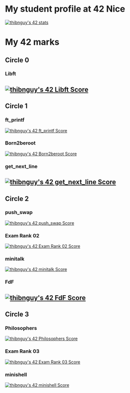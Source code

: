 <!-- ### Hi there 👋 -->

<!--
**ThibaultNGUYEN26/ThibaultNGUYEN26** is a ✨ _special_ ✨ repository because its `README.md` (this file) appears on your GitHub profile.

Here are some ideas to get you started:

- 🔭 I’m currently working on ...
- 🌱 I’m currently learning ...
- 👯 I’m looking to collaborate on ...
- 🤔 I’m looking for help with ...
- 💬 Ask me about ...
- 📫 How to reach me: ...
- 😄 Pronouns: ...
- ⚡ Fun fact: ...
-->

# My student profile at 42 Nice
<a href="https://github.com/JaeSeoKim/badge42"><img src="https://badge42.vercel.app/api/v2/clju7sgx8005409lh1a3q4xq1/stats?cursusId=21&coalitionId=105" alt="thibnguy's 42 stats" /></a>

# My 42 marks 

## Circle 0
### Libft
<a href="https://github.com/JaeSeoKim/badge42"><img src="https://badge42.vercel.app/api/v2/clju7sgx8005409lh1a3q4xq1/project/2899843" alt="thibnguy's 42 Libft Score" /></a>
--------------------------------
## Circle 1
### ft_printf
<a href="https://github.com/JaeSeoKim/badge42"><img src="https://badge42.vercel.app/api/v2/clju7sgx8005409lh1a3q4xq1/project/2907417" alt="thibnguy's 42 ft_printf Score" /></a>

### Born2beroot
<a href="https://github.com/JaeSeoKim/badge42"><img src="https://badge42.vercel.app/api/v2/clju7sgx8005409lh1a3q4xq1/project/2933603" alt="thibnguy's 42 Born2beroot Score" /></a>

### get_next_line
<a href="https://github.com/JaeSeoKim/badge42"><img src="https://badge42.vercel.app/api/v2/clju7sgx8005409lh1a3q4xq1/project/2918195" alt="thibnguy's 42 get_next_line Score" /></a>
--------------------------------
## Circle 2
### push_swap
<a href="https://github.com/JaeSeoKim/badge42"><img src="https://badge42.vercel.app/api/v2/clju7sgx8005409lh1a3q4xq1/project/2996088" alt="thibnguy's 42 push_swap Score" /></a>

### Exam Rank 02
<a href="https://github.com/JaeSeoKim/badge42"><img src="https://badge42.vercel.app/api/v2/clju7sgx8005409lh1a3q4xq1/project/3054093" alt="thibnguy's 42 Exam Rank 02 Score" /></a>

### minitalk
<a href="https://github.com/JaeSeoKim/badge42"><img src="https://badge42.vercel.app/api/v2/clju7sgx8005409lh1a3q4xq1/project/2957136" alt="thibnguy's 42 minitalk Score" /></a>

### FdF
<a href="https://github.com/JaeSeoKim/badge42"><img src="https://badge42.vercel.app/api/v2/clju7sgx8005409lh1a3q4xq1/project/3101188" alt="thibnguy's 42 FdF Score" /></a>
--------------------------------
## Circle 3
### Philosophers
<a href="https://github.com/JaeSeoKim/badge42"><img src="https://badge42.vercel.app/api/v2/clju7sgx8005409lh1a3q4xq1/project/3134736" alt="thibnguy's 42 Philosophers Score" /></a>

### Exam Rank 03
<a href="https://github.com/JaeSeoKim/badge42"><img src="https://badge42.vercel.app/api/v2/clju7sgx8005409lh1a3q4xq1/project/3135268" alt="thibnguy's 42 Exam Rank 03 Score" /></a>

### minishell
<a href="https://github.com/JaeSeoKim/badge42"><img src="https://badge42.vercel.app/api/v2/clju7sgx8005409lh1a3q4xq1/project/3132221" alt="thibnguy's 42 minishell Score" /></a>
